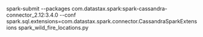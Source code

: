 spark-submit --packages com.datastax.spark:spark-cassandra-connector_2.12:3.4.0 --conf spark.sql.extensions=com.datastax.spark.connector.CassandraSparkExtensions spark_wild_fire_locations.py
